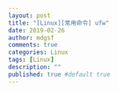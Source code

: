 ```yaml
---
layout: post
title: "[Linux][常用命令] ufw"
date: 2019-02-26
author: mdgsf
comments: true
categories: Linux
tags: [Linux]
description: ""
published: true #default true
---
```

